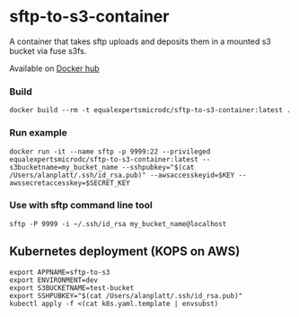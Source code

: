 # sftp-to-s3-container
A container that takes sftp uploads and deposits them in a mounted s3 bucket via fuse s3fs.

Available on [Docker hub](https://hub.docker.com/r/equalexpertsmicrodc/sftp-to-s3-container/)

### Build
```
docker build --rm -t equalexpertsmicrodc/sftp-to-s3-container:latest .
```

### Run example
```
docker run -it --name sftp -p 9999:22 --privileged equalexpertsmicrodc/sftp-to-s3-container:latest --s3bucketname=my_bucket_name --sshpubkey="$(cat /Users/alanplatt/.ssh/id_rsa.pub)" --awsaccesskeyid=$KEY --awssecretaccesskey=$SECRET_KEY
```

### Use with sftp command line tool
```
sftp -P 9999 -i ~/.ssh/id_rsa my_bucket_name@localhost
```

## Kubernetes deployment (KOPS on AWS)
```
export APPNAME=sftp-to-s3
export ENVIRONMENT=dev
export S3BUCKETNAME=test-bucket
export SSHPUBKEY="$(cat /Users/alanplatt/.ssh/id_rsa.pub)"
kubectl apply -f <(cat k8s.yaml.template | envsubst)
```
